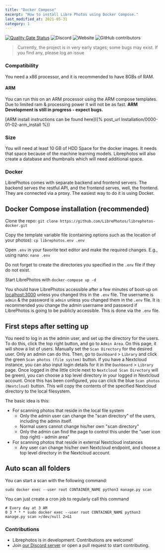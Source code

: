 ```yaml
---
title: "Docker Compose"
excerpt: "How to install Libre Photos using Docker Compose."
last_modified_at: 2021-05-31
category: 1
---
```


[![Quality Gate Status](https://sonarcloud.io/api/project_badges/measure?project=LibrePhotos_ownphotos&metric=alert_status)](https://sonarcloud.io/dashboard?id=LibrePhotos_ownphotos) ![Discord](https://img.shields.io/discord/784619049208250388?style=plastic) ![Website](https://img.shields.io/website?down_color=lightgrey&down_message=offline&style=plastic&up_color=blue&up_message=online&url=https%3A%2F%2Flibrephotos.com) ![GitHub contributors](https://img.shields.io/github/contributors/librephotos/librephotos?style=plastic)

> Currently, the project is in very early stages; some bugs may exist. If you find any, please log an issue

### Compatibility

You need a x86 processor, and it is recommended to have 8GBs of RAM.

#### ARM

You can run this on an ARM processor using the ARM compose templates. Due to limited ram & processing power it will not
be as fast. __ARM Development is still in progress - expect bugs.__

[ARM install instructions can be found here]({% post_url Installation/0000-01-02-arm_install %})

### Size

You will need at least 10 GB of HDD Space for the docker images. It needs that space because of the machine learning
models. Librephotos will also create a database and thumbnails which will need additional space.

### Docker

LibrePhotos comes with separate backend and frontend
servers. The backend serves the restful API, and the frontend serves, well,
the frontend. They are connected via a proxy.
The easiest way to do it is using Docker.

## Docker Compose installation (recommended)

Clone the repo: `git clone https://github.com/LibrePhotos/librephotos-docker.git`

Copy the template variable file (containing options such as the location of your photos): `cp librephotos.env .env`

Open `.env` in your favorite text editor and make the required changes. E.g., using nano: `nano .env`

Do not forget to create the directories you specified in the `.env` file if they do not exist.

Start LibrePhotos with `docker-compose up -d`

You should have LibrePhotos accessible after a few minutes of boot-up on [localhost:3000](http://localhost:3000) 
unless you changed this in the `.env` file.  The username is `admin` & the password is `admin` unless you changed them in the `.env` file.
It is recommended you change the admin username and password if LibrePhotos is going to be publicly accessible. This is done via the `.env` file.

## First steps after setting up

You need to log in as the admin user, and set up the directory for the users. To do this, click the top right button,
and go to `Admin Area`. On this page, it will show a list of users. Manually set the `Scan Directory` for the desired
user. Only an admin can do this. Then, go to `Dashboard` > `Library` and click the green `Scan photos (file system)`
button. If you have a Nextcloud instance, you can also input login details for it in the `Dashboard` > `Library` page.
Once logged in (the little circle next to `Nextcloud Scan Directory` will be green), you can choose a top level
directory in your logged in Nextcloud account. Once this has been configured, you can click the blue `Scan photos
(Nextcloud)` button. This will copy the contents of the specified Nextcloud directory to the local filesystem.

The basic idea is this:

- For scanning photos that reside in the local file system
  - Only the admin user can change the "scan directory" of the users, including the admin itself.
  - Normal users cannot change his/her own "scan directory"
  - Only the admin can find the page to control this under the "user icon (top right) - admin area"
- For scanning photos that reside in external Nextcloud instances
  - Any user can change his/her own Nextcloud endpoint, and choose a top level directory in the Nextcloud account.

## Auto scan all folders

You can start a scan with the following command: 
~~~
sudo docker exec --user root CONTAINER_NAME python3 manage.py scan
~~~
You can just create a cron job to regularly call this command
~~~
# Every day at 3 AM
0 3 * * * sudo docker exec --user root CONTAINER_NAME python3 manage.py scan >/dev/null 2>&1
~~~

### Contributions

- Librephotos is in development. Contributions are welcome!
- Join [our Discord server](https://discord.gg/xwRvtSDGWb) or open a pull request to start contributing.
